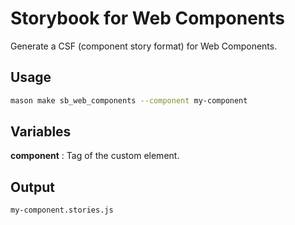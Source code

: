 # Storybook for Web Components

Generate a CSF (component story format) for Web Components.

## Usage

```sh
mason make sb_web_components --component my-component
```

## Variables

**component**
: Tag of the custom element.

## Output

```sh
my-component.stories.js
```
